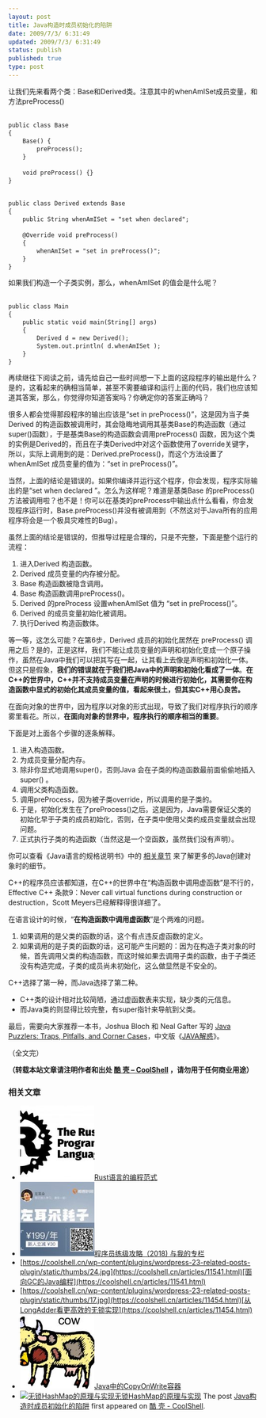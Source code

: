 ```yaml
---
layout: post
title: Java构造时成员初始化的陷阱
date: 2009/7/3/ 6:31:49
updated: 2009/7/3/ 6:31:49
status: publish
published: true
type: post
---
```


让我们先来看两个类：Base和Derived类。注意其中的whenAmISet成员变量，和方法preProcess()



```

public class Base
{
    Base() {
        preProcess();
    }

    void preProcess() {}
}
```


```

public class Derived extends Base
{
    public String whenAmISet = "set when declared";

    @Override void preProcess()
    {
        whenAmISet = "set in preProcess()";
    }
}

```

如果我们构造一个子类实例，那么，whenAmISet 的值会是什么呢？




```

public class Main
{
    public static void main(String[] args)
    {
        Derived d = new Derived();
        System.out.println( d.whenAmISet );
    }
}

```

再续继往下阅读之前，请先给自己一些时间想一下上面的这段程序的输出是什么？是的，这看起来的确相当简单，甚至不需要编译和运行上面的代码，我们也应该知道其答案，那么，你觉得你知道答案吗？你确定你的答案正确吗？


很多人都会觉得那段程序的输出应该是“set in preProcess()”，这是因为当子类Derived 的构造函数被调用时，其会隐晦地调用其基类Base的构造函数（通过super()函数），于是基类Base的构造函数会调用preProcess() 函数，因为这个类的实例是Derived的，而且在子类Derived中对这个函数使用了override关键字，所以，实际上调用到的是：Derived.preProcess()，而这个方法设置了whenAmISet 成员变量的值为：“set in preProcess()”。


当然，上面的结论是错误的。如果你编译并运行这个程序，你会发现，程序实际输出的是“set when declared ”。怎么为这样呢？难道是基类Base 的preProcess() 方法被调用啦？也不是！你可以在基类的preProcess中输出点什么看看，你会发现程序运行时，Base.preProcess()并没有被调用到（不然这对于Java所有的应用程序将会是一个极具灾难性的Bug）。


虽然上面的结论是错误的，但推导过程是合理的，只是不完整，下面是整个运行的流程：


1. 进入Derived 构造函数。
2. Derived 成员变量的内存被分配。
3. Base 构造函数被隐含调用。
4. Base 构造函数调用preProcess()。
5. Derived 的preProcess 设置whenAmISet 值为 “set in preProcess()”。
6. Derived 的成员变量初始化被调用。
7. 执行Derived 构造函数体。


等一等，这怎么可能？在第6步，Derived 成员的初始化居然在 preProcess() 调用之后？是的，正是这样，我们不能让成员变量的声明和初始化变成一个原子操作，虽然在Java中我们可以把其写在一起，让其看上去像是声明和初始化一体。但这只是假象，**我们的错误就在于我们把Java中的声明和初始化看成了一体**。**在C++的世界中，C++并不支持成员变量在声明的时候进行初始化，其需要你在构造函数中显式的初始化其成员变量的值，看起来很土，但其实C++用心良苦。**


在面向对象的世界中，因为程序以对象的形式出现，导致了我们对程序执行的顺序雾里看花。所以，**在面向对象的世界中，程序执行的顺序相当的重要**。


下面是对上面各个步骤的逐条解释。


1. 进入构造函数。
2. 为成员变量分配内存。
3. 除非你显式地调用super()，否则Java 会在子类的构造函数最前面偷偷地插入super() 。
4. 调用父类构造函数。
5. 调用preProcess，因为被子类override，所以调用的是子类的。
6. 于是，初始化发生在了preProcess()之后。这是因为，Java需要保证父类的初始化早于子类的成员初始化，否则，在子类中使用父类的成员变量就会出现问题。
7. 正式执行子类的构造函数（当然这是一个空函数，虽然我们没有声明）。


你可以查看《Java语言的规格说明书》中的 [相关章节](http://java.sun.com/docs/books/jls/third_edition/html/execution.html#12.5) 来了解更多的Java创建对象时的细节。


C++的程序员应该都知道，在C++的世界中在“构造函数中调用虚函数”是不行的，Effective C++ 条款9：Never call virtual functions during construction or destruction，Scott Meyers已经解释得很详细了。


在语言设计的时候，“**在构造函数中调用虚函数**”是个两难的问题。


1. 如果调用的是父类的函数的话，这个有点违反虚函数的定义。
2. 如果调用的是子类的函数的话，这可能产生问题的：因为在构造子类对象的时候，首先调用父类的构造函数，而这时候如果去调用子类的函数，由于子类还没有构造完成，子类的成员尚未初始化，这么做显然是不安全的。


C++选择了第一种，而Java选择了第二种。


* C++类的设计相对比较简陋，通过虚函数表来实现，缺少类的元信息。
* 而Java类的则显得比较完整，有super指针来导航到父类。


最后，需要向大家推荐一本书，Joshua Bloch 和 Neal Gafter 写的 [Java Puzzlers: Traps, Pitfalls, and Corner Cases](http://www.amazon.com/gp/product/032133678X?ie=UTF8&tag=billthelizard-20&linkCode=as2&camp=1789&creative=9325&creativeASIN=032133678X)，中文版《[JAVA解惑](http://www.china-pub.com/28310&ref=ps)》。


（全文完）



**（转载本站文章请注明作者和出处 [酷 壳 – CoolShell](https://coolshell.cn/) ，请勿用于任何商业用途）**



### 相关文章

* [![Rust语言的编程范式](../wp-content/uploads/2020/03/rust-social-wide-150x150.jpg)](https://coolshell.cn/articles/20845.html)[Rust语言的编程范式](https://coolshell.cn/articles/20845.html)
* [![程序员练级攻略（2018)  与我的专栏](../wp-content/uploads/2018/05/300x262-150x150.jpg)](https://coolshell.cn/articles/18360.html)[程序员练级攻略（2018) 与我的专栏](https://coolshell.cn/articles/18360.html)
* [https://coolshell.cn/wp-content/plugins/wordpress-23-related-posts-plugin/static/thumbs/24.jpg](https://coolshell.cn/articles/11541.html)[面向GC的Java编程](https://coolshell.cn/articles/11541.html)
* [https://coolshell.cn/wp-content/plugins/wordpress-23-related-posts-plugin/static/thumbs/17.jpg](https://coolshell.cn/articles/11454.html)[从LongAdder看更高效的无锁实现](https://coolshell.cn/articles/11454.html)
* [![Java中的CopyOnWrite容器](../wp-content/uploads/2014/03/cow-copy-150x150.jpg)](https://coolshell.cn/articles/11175.html)[Java中的CopyOnWrite容器](https://coolshell.cn/articles/11175.html)
* [![无锁HashMap的原理与实现](../wp-content/uploads/2013/05/图1-3-150x150.jpg)](https://coolshell.cn/articles/9703.html)[无锁HashMap的原理与实现](https://coolshell.cn/articles/9703.html)
The post [Java构造时成员初始化的陷阱](https://coolshell.cn/articles/1106.html) first appeared on [酷 壳 - CoolShell](https://coolshell.cn).